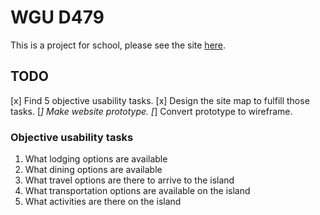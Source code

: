 # WGU D479
This is a project for school, please see the site [here](https://joshforletta.github.io/d479).

## TODO
[x] Find 5 objective usability tasks.
[x] Design the site map to fulfill those tasks.
[_] Make website prototype.
[_] Convert prototype to wireframe.

### Objective usability tasks
1. What lodging options are available
2. What dining options are available
3. What travel options are there to arrive to the island
4. What transportation options are available on the island
5. What activities are there on the island
